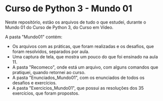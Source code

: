 # Curso de Python 3 - Mundo 01

Neste repositório, estão os arquivos de tudo o que estudei, durante o Mundo 01 do Curso de Python 3, do Curso em Vídeo.

A pasta "Mundo01" contém:

- Os arquivos com as práticas, que foram realizadas e os desafios, que foram resolvidos, separados por aula.
- Uma captura de tela, que mostra um pouco do que foi ensinado na aula 11.
- A pasta "Recomeco", onde está um arquivo, com alguns comandos que pratiquei, quando retornei ao curso.
- A pasta "Enunciados_Mundo01", com os enunciados de todos os desafios e exercícios.
- A pasta "Exercicios_Mundo01", que possui as resoluções dos 35 exercícios, que foram propostos.
